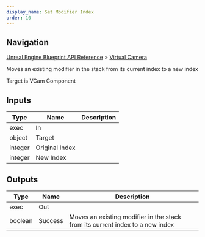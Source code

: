 ```yaml
---
display_name: Set Modifier Index
order: 10
---
```

## Navigation

[Unreal Engine Blueprint API Reference](https://dev.epicgames.com/documentation/en-us/unreal-engine/BlueprintAPI) > [Virtual Camera](https://dev.epicgames.com/documentation/en-us/unreal-engine/BlueprintAPI/VirtualCamera_1)

Moves an existing modifier in the stack from its current index to a new index

Target is VCam Component

## Inputs

| Type | Name | Description |
| --- | --- | --- |
| exec | In |  |
| object | Target |  |
| integer | Original Index |  |
| integer | New Index |  |

## Outputs

| Type | Name | Description |
| --- | --- | --- |
| exec | Out |  |
| boolean | Success | Moves an existing modifier in the stack from its current index to a new index |
